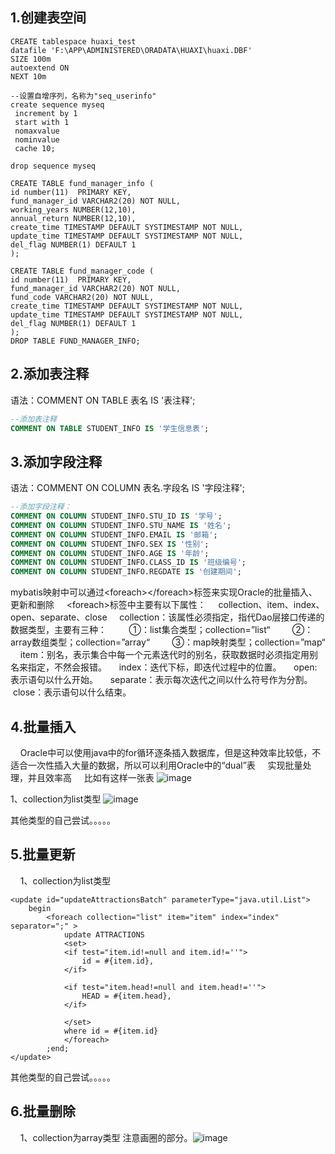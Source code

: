 ## 1.创建表空间

```mysql
CREATE tablespace huaxi_test
datafile 'F:\APP\ADMINISTERED\ORADATA\HUAXI\huaxi.DBF'
SIZE 100m
autoextend ON 
NEXT 10m
```

```mysql
--设置自增序列，名称为"seq_userinfo"
create sequence myseq
 increment by 1		
 start with 1		
 nomaxvalue		
 nominvalue			
 cache 10;	

drop sequence myseq
 
CREATE TABLE fund_manager_info (
id number(11)  PRIMARY KEY,
fund_manager_id VARCHAR2(20) NOT NULL,
working_years NUMBER(12,10),
annual_return NUMBER(12,10),
create_time TIMESTAMP DEFAULT SYSTIMESTAMP NOT NULL,
update_time TIMESTAMP DEFAULT SYSTIMESTAMP NOT NULL,
del_flag NUMBER(1) DEFAULT 1
);

CREATE TABLE fund_manager_code (
id number(11)  PRIMARY KEY,
fund_manager_id VARCHAR2(20) NOT NULL,
fund_code VARCHAR2(20) NOT NULL,
create_time TIMESTAMP DEFAULT SYSTIMESTAMP NOT NULL,
update_time TIMESTAMP DEFAULT SYSTIMESTAMP NOT NULL,
del_flag NUMBER(1) DEFAULT 1
);
DROP TABLE FUND_MANAGER_INFO;
```

## 2.添加表注释

语法：COMMENT ON TABLE 表名 IS '表注释';

```sql
--添加表注释
COMMENT ON TABLE STUDENT_INFO IS '学生信息表';
```

## 3.添加字段注释

语法：COMMENT ON COLUMN 表名.字段名 IS '字段注释';

```sql
--添加字段注释：
COMMENT ON COLUMN STUDENT_INFO.STU_ID IS '学号';
COMMENT ON COLUMN STUDENT_INFO.STU_NAME IS '姓名';
COMMENT ON COLUMN STUDENT_INFO.EMAIL IS '邮箱';
COMMENT ON COLUMN STUDENT_INFO.SEX IS '性别';
COMMENT ON COLUMN STUDENT_INFO.AGE IS '年龄';
COMMENT ON COLUMN STUDENT_INFO.CLASS_ID IS '班级编号';
COMMENT ON COLUMN STUDENT_INFO.REGDATE IS '创建期间';
```

mybatis映射中可以通过&lt;foreach&gt;&lt;/foreach&gt;标签来实现Oracle的批量插入、更新和删除
&nbsp;&nbsp; &nbsp;&lt;foreach&gt;标签中主要有以下属性：
&nbsp;&nbsp; &nbsp;collection、item、index、open、separate、close
&nbsp;&nbsp; &nbsp;collection：该属性必须指定，指代Dao层接口传递的数据类型，主要有三种：
&nbsp;&nbsp; &nbsp;&nbsp;&nbsp; &nbsp;①：list集合类型；collection=”list“
&nbsp;&nbsp; &nbsp;&nbsp;&nbsp; &nbsp;②：array数组类型；collection=”array“
&nbsp;&nbsp; &nbsp;&nbsp;&nbsp; &nbsp;③：map映射类型；collection=”map“
&nbsp;&nbsp; &nbsp;item：别名，表示集合中每一个元素迭代时的别名，获取数据时必须指定用别名来指定，不然会报错。
&nbsp;&nbsp; &nbsp;index：迭代下标，即迭代过程中的位置。
&nbsp;&nbsp; &nbsp;open:表示语句以什么开始。
&nbsp;&nbsp; &nbsp;separate：表示每次迭代之间以什么符号作为分割。
&nbsp;&nbsp; &nbsp;close：表示语句以什么结束。

## 4.批量插入

&nbsp;&nbsp; &nbsp;Oracle中可以使用java中的for循环逐条插入数据库，但是这种效率比较低，不适合一次性插入大量的数据，所以可以利用Oracle中的“dual”表
&nbsp;&nbsp; &nbsp;实现批量处理，并且效率高
&nbsp;&nbsp; &nbsp;比如有这样一张表
![image](https://img-blog.csdn.net/20180125103253465?watermark/2/text/aHR0cDovL2Jsb2cuY3Nkbi5uZXQvbHdwY3p5MQ==/font/5a6L5L2T/fontsize/400/fill/I0JBQkFCMA==/dissolve/70/gravity/SouthEast)


1、collection为list类型
![image](https://img-blog.csdn.net/20180125104152483?watermark/2/text/aHR0cDovL2Jsb2cuY3Nkbi5uZXQvbHdwY3p5MQ==/font/5a6L5L2T/fontsize/400/fill/I0JBQkFCMA==/dissolve/70/gravity/SouthEast)

其他类型的自己尝试。。。。。

## 5.批量更新

&nbsp;&nbsp; &nbsp;1、collection为list类型

```mysql
<update id="updateAttractionsBatch" parameterType="java.util.List">
    begin  
        <foreach collection="list" item="item" index="index" separator=";" > 
            update ATTRACTIONS 
            <set>
            <if test="item.id!=null and item.id!=''">
                id = #{item.id},
            </if>

            <if test="item.head!=null and item.head!=''">
                HEAD = #{item.head},
            </if>

            </set>
            where id = #{item.id}
            </foreach>
        ;end;
</update>
```

其他类型的自己尝试。。。。。

## 6.批量删除

&nbsp;&nbsp; &nbsp;1、collection为array类型
注意画圈的部分。![image](https://img-blog.csdn.net/20180125103837417?watermark/2/text/aHR0cDovL2Jsb2cuY3Nkbi5uZXQvbHdwY3p5MQ==/font/5a6L5L2T/fontsize/400/fill/I0JBQkFCMA==/dissolve/70/gravity/SouthEast)

